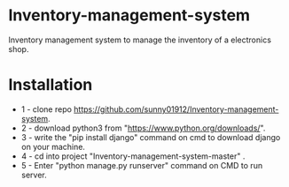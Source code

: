 # Inventory-management-system
Inventory management system to manage the inventory of a electronics shop.

# Installation
* 1 - clone repo https://github.com/sunny01912/Inventory-management-system.
* 2 - download python3 from "https://www.python.org/downloads/".
* 3  - write  the "pip install django" command on cmd  to download django on your machine. 
* 4 - cd into project "Inventory-management-system-master" .
* 5 - Enter  "python manage.py runserver"  command on CMD  to run server. 
